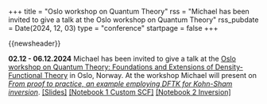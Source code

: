 +++
title       = "Oslo workshop on Quantum Theory"
rss         = "Michael has been invited to give a talk at the Oslo workshop on Quantum Theory"
rss_pubdate = Date(2024, 12, 03)
type        = "conference"
startpage   = false
+++

{{newsheader}}

**02.12 - 06.12.2024**
Michael has been invited to give a talk at the [Oslo workshop on Quantum Theory: Foundations and Extensions of Density-Functional Theory](https://uni.oslomet.no/quantum/workshop-foundations-and-extensions-of-dft/) in Oslo, Norway.
At the workshop Michael will present on
[*From proof to practice, an example employing DFTK for Kohn-Sham inversion*](https://michael-herbst.com/talks/2024.12.03_Oslo_KS_Inversion.pdf).
[[Slides]](https://michael-herbst.com/talks/2024.12.03_Oslo_KS_Inversion.pdf)
[[Notebook 1 Custom SCF]](https://michael-herbst.com/talks/2024.12.03_Oslo_KS_Inversion_1_scf.html)
[[Notebook 2 Inversion]](https://michael-herbst.com/talks/2024.12.03_Oslo_KS_Inversion_2_inversion.html)
